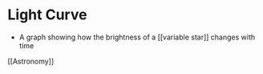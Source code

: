 # Light Curve

- A graph showing how the brightness of a [[variable star]] changes with time

[[Astronomy]]

